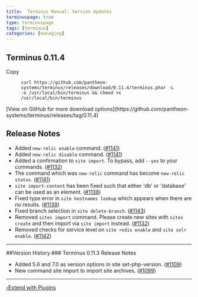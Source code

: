 ```yaml
---
title:  Terminus Manual: Version Updates
terminuspage: true
type: terminuspage
tags: [terminus]
categories: [managing]
---
```

## Terminus 0.11.4
<div class="zero-clipboard">
<span class="btn-clipboard">Copy</span>
<figure class="highlight"><pre><code class="curl" data-lang="curl">curl https://github.com/pantheon-systems/terminus/releases/download/0.11.4/terminus.phar -L -o /usr/local/bin/terminus && chmod +x /usr/local/bin/terminus
</code></pre></figure>
</div>
[View on GitHub for more download options](https://github.com/pantheon-systems/terminus/releases/tag/0.11.4)

## Release Notes
- Added `new-relic enable` command. ([#1141](https://github.com/pantheon-systems/terminus/pull/1141))
- Added `new-relic disable` command. ([#1141](https://github.com/pantheon-systems/terminus/pull/1141))
- Added a confirmation to `site import`. To bypass, add `--yes` to your commands. ([#1132](https://github.com/pantheon-systems/terminus/pull/1132))
- The command which was `new-relic` command has become `new-relic status`. ([#1141](https://github.com/pantheon-systems/terminus/pull/1141))
- `site import-content` has been fixed such that either 'db' or 'database' can be used as an element. ([#1138](https://github.com/pantheon-systems/terminus/pull/1138))
- Fixed type error in `site hostnames lookup` which appears when there are no results. ([#1139](https://github.com/pantheon-systems/terminus/pull/1139))
- Fixed branch selection in `site delete-branch`. ([#1143](https://github.com/pantheon-systems/terminus/pull/1143))
- Removed `sites import` command. Please create new sites with `sites create` and then import via `site import` instead. ([#1132](https://github.com/pantheon-systems/terminus/pull/1132))
- Removed checks for service level on `site redis enable` and `site solr enable`. ([#1142](https://github.com/pantheon-systems/terminus/pull/1142))
<hr>
##Version History
### Terminus 0.11.3 Release Notes

- Added 5.6 and 7.0 as version options in site set-php-version. ([#1109](https://github.com/pantheon-systems/terminus/pull/1109))
- New command site import to import site archives. ([#1099](https://github.com/pantheon-systems/terminus/pull/1099))


<div class="terminus-pager col-md-12">
  <hr>
      <a style="float:left;" href="/docs/terminus/plugins"><span class="terminus-pager-lsaquo">&lsaquo;</span>Extend with Plugins</a>
</div>
